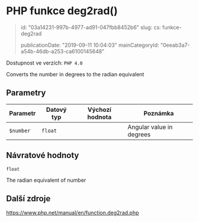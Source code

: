 PHP funkce deg2rad()
====================

> id: "03a14231-997b-4977-ad91-047fbb8452b6"
> slug:
> 	cs: funkce-deg2rad
>
> publicationDate: "2019-09-11 10:04:03"
> mainCategoryId: "0eeab3a7-a54b-46db-a253-ca6100145648"

Dostupnost ve verzích: `PHP 4.0`

Converts the number in degrees to the radian equivalent


Parametry
--------------

| Parametr | Datový typ | Výchozí hodnota | Poznámka |
|-----|-----|-----|-----|
| `$number` | `float` |  | Angular value in degrees |


Návratové hodnoty
----------------

`float`

The radian equivalent of number

Další zdroje
------------

https://www.php.net/manual/en/function.deg2rad.php
